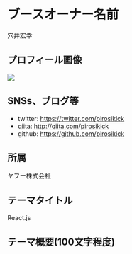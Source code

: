 # ブースオーナー名前

穴井宏幸

## プロフィール画像

![](../../session/B5-yahoo-unknown/anai.jpg)

## SNSs、ブログ等

- twitter: https://twitter.com/pirosikick
- qiita: http://qiita.com/pirosikick
- github: https://github.com/pirosikick

## 所属

ヤフー株式会社

## テーマタイトル

React.js

## テーマ概要(100文字程度)


